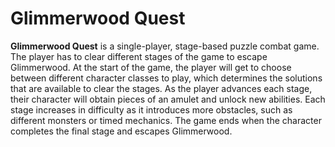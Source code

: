 # Glimmerwood Quest

**Glimmerwood Quest** is a single-player, stage-based puzzle combat game. The player has to clear different stages of the game to escape Glimmerwood. At the start of the game, the player will get to choose between different character classes to play, which determines the solutions that are available to clear the stages. As the player advances each stage, their character will obtain pieces of an amulet and unlock new abilities. Each stage increases in difficulty as it introduces more obstacles, such as different monsters or timed mechanics. The game ends when the character completes the final stage and escapes Glimmerwood.
